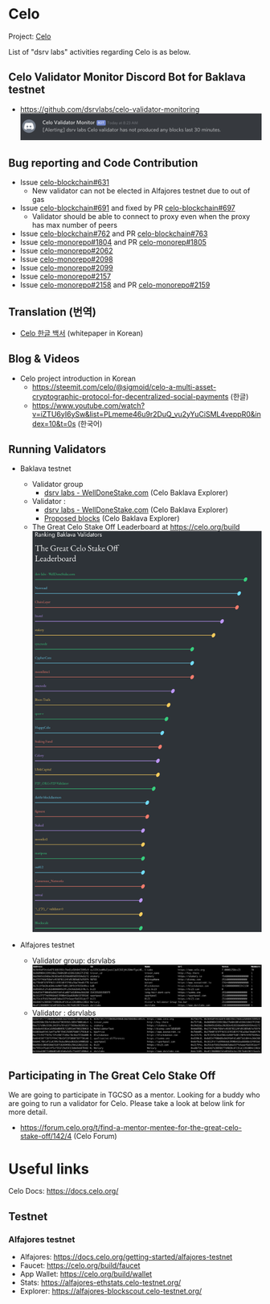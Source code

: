 # Celo
Project: [Celo](https://celo.org/)

List of "dsrv labs" activities regarding Celo is as below.

## Celo Validator Monitor Discord Bot for Baklava testnet

- https://github.com/dsrvlabs/celo-validator-monitoring
![Validator ALERT](https://raw.githubusercontent.com/dsrvlabs/celo/master/img/celo-monitoring-alert1.png)


## Bug reporting and Code Contribution
- Issue [celo-blockchain#631](https://github.com/celo-org/celo-blockchain/issues/631)
  - New validator can not be elected in Alfajores testnet due to out of gas
- Issue [celo-blockchain#691](https://github.com/celo-org/celo-blockchain/issues/691) and fixed by PR [celo-blockchain#697](https://github.com/celo-org/celo-blockchain/pull/697)
  - Validator should be able to connect to proxy even when the proxy has max number of peers
- Issue [celo-blockchain#762](https://github.com/celo-org/celo-blockchain/issues/762) and PR [celo-blockchain#763](https://github.com/celo-org/celo-blockchain/pull/763)
- Issue [celo-monorepo#1804](https://github.com/celo-org/celo-monorepo/issues/1804) and PR [celo-monorep#1805](https://github.com/celo-org/celo-monorepo/pull/1805)
- Issue [celo-monorepo#2062](https://github.com/celo-org/celo-monorepo/issues/2062)
- Issue [celo-monorepo#2098](https://github.com/celo-org/celo-monorepo/issues/2098)
- Issue [celo-monorepo#2099](https://github.com/celo-org/celo-monorepo/issues/2099)
- Issue [celo-monorepo#2157](https://github.com/celo-org/celo-monorepo/issues/2157)
- Issue [celo-monorepo#2158](https://github.com/celo-org/celo-monorepo/issues/2158) and PR [celo-monorepo#2159](https://github.com/celo-org/celo-monorepo/pull/2159)

## Translation (번역)
- [Celo 한글 백서](./whitepaper/celo_white_paper_korean.pdf) (whitepaper in Korean)

## Blog & Videos
- Celo project introduction in Korean
  - https://steemit.com/celo/@sigmoid/celo-a-multi-asset-cryptographic-protocol-for-decentralized-social-payments (한글)
  - https://www.youtube.com/watch?v=iZTU6yI6ySw&list=PLmeme46u9r2DuQ_vu2yYuCiSML4veppR0&index=10&t=0s (한국어)

## Running Validators
- Baklava testnet
  - Validator group
    - [dsrv labs - WellDoneStake.com](https://baklava-blockscout.celo-testnet.org/address/0xe7c85a3f18d18d40d713041a69d4795f36339f7d/celo) (Celo Baklava Explorer)
  - Validator :
     - [dsrv labs - WellDoneStake.com](https://baklava-blockscout.celo-testnet.org/address/0x43c8cc9884d8e2ea870c33bdc25f495c25f269df/celo) (Celo Baklava Explorer)
     - [Proposed blocks](https://baklava-blockscout.celo-testnet.org/address/0x355eca0d3c48c4b8a3359644c7c83db01c6ac594/validations) (Celo Baklava Explorer)
  - The Great Celo Stake Off Leaderboard at https://celo.org/build
      ![Validator](https://raw.githubusercontent.com/dsrvlabs/celo/master/img/dsrvlabs-baklava-TGCSO-leaderboard-20191210-155947.png)
      
- Alfajores testnet
  - Validator group: dsrvlabs
      ![Validator group](https://raw.githubusercontent.com/dsrvlabs/celo/master/img/dsrvlabs-alfajores-validatorgroup.png)
  - Validator : dsrvlabs
      ![Validator](https://raw.githubusercontent.com/dsrvlabs/celo/master/img/dsrvlabs-alfajores-validator.png)
      
      
## Participating in The Great Celo Stake Off
We are going to participate in TGCSO as a mentor. Looking for a buddy who are going to run a validator for Celo. Please take a look at below link for more detail.
- https://forum.celo.org/t/find-a-mentor-mentee-for-the-great-celo-stake-off/142/4 (Celo Forum)


# Useful links
Celo Docs: https://docs.celo.org/

## Testnet
### Alfajores testnet
- Alfajores: https://docs.celo.org/getting-started/alfajores-testnet
- Faucet: https://celo.org/build/faucet
- App Wallet: https://celo.org/build/wallet
- Stats: https://alfajores-ethstats.celo-testnet.org/
- Explorer: https://alfajores-blockscout.celo-testnet.org/
